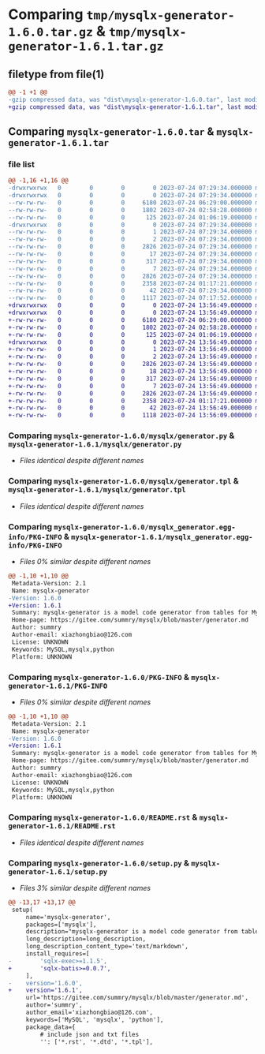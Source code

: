 # Comparing `tmp/mysqlx-generator-1.6.0.tar.gz` & `tmp/mysqlx-generator-1.6.1.tar.gz`

## filetype from file(1)

```diff
@@ -1 +1 @@
-gzip compressed data, was "dist\mysqlx-generator-1.6.0.tar", last modified: Mon Jul 24 07:29:34 2023, max compression
+gzip compressed data, was "dist\mysqlx-generator-1.6.1.tar", last modified: Mon Jul 24 13:56:49 2023, max compression
```

## Comparing `mysqlx-generator-1.6.0.tar` & `mysqlx-generator-1.6.1.tar`

### file list

```diff
@@ -1,16 +1,16 @@
-drwxrwxrwx   0        0        0        0 2023-07-24 07:29:34.000000 mysqlx-generator-1.6.0/
-drwxrwxrwx   0        0        0        0 2023-07-24 07:29:34.000000 mysqlx-generator-1.6.0/mysqlx/
--rw-rw-rw-   0        0        0     6180 2023-07-24 06:29:00.000000 mysqlx-generator-1.6.0/mysqlx/generator.py
--rw-rw-rw-   0        0        0     1802 2023-07-24 02:58:28.000000 mysqlx-generator-1.6.0/mysqlx/generator.tpl
--rw-rw-rw-   0        0        0      125 2023-07-24 01:06:19.000000 mysqlx-generator-1.6.0/mysqlx/__init__.py
-drwxrwxrwx   0        0        0        0 2023-07-24 07:29:34.000000 mysqlx-generator-1.6.0/mysqlx_generator.egg-info/
--rw-rw-rw-   0        0        0        1 2023-07-24 07:29:34.000000 mysqlx-generator-1.6.0/mysqlx_generator.egg-info/dependency_links.txt
--rw-rw-rw-   0        0        0        2 2023-07-24 07:29:34.000000 mysqlx-generator-1.6.0/mysqlx_generator.egg-info/not-zip-safe
--rw-rw-rw-   0        0        0     2826 2023-07-24 07:29:34.000000 mysqlx-generator-1.6.0/mysqlx_generator.egg-info/PKG-INFO
--rw-rw-rw-   0        0        0       17 2023-07-24 07:29:34.000000 mysqlx-generator-1.6.0/mysqlx_generator.egg-info/requires.txt
--rw-rw-rw-   0        0        0      317 2023-07-24 07:29:34.000000 mysqlx-generator-1.6.0/mysqlx_generator.egg-info/SOURCES.txt
--rw-rw-rw-   0        0        0        7 2023-07-24 07:29:34.000000 mysqlx-generator-1.6.0/mysqlx_generator.egg-info/top_level.txt
--rw-rw-rw-   0        0        0     2826 2023-07-24 07:29:34.000000 mysqlx-generator-1.6.0/PKG-INFO
--rw-rw-rw-   0        0        0     2358 2023-07-24 01:17:21.000000 mysqlx-generator-1.6.0/README.rst
--rw-rw-rw-   0        0        0       42 2023-07-24 07:29:34.000000 mysqlx-generator-1.6.0/setup.cfg
--rw-rw-rw-   0        0        0     1117 2023-07-24 07:17:52.000000 mysqlx-generator-1.6.0/setup.py
+drwxrwxrwx   0        0        0        0 2023-07-24 13:56:49.000000 mysqlx-generator-1.6.1/
+drwxrwxrwx   0        0        0        0 2023-07-24 13:56:49.000000 mysqlx-generator-1.6.1/mysqlx/
+-rw-rw-rw-   0        0        0     6180 2023-07-24 06:29:00.000000 mysqlx-generator-1.6.1/mysqlx/generator.py
+-rw-rw-rw-   0        0        0     1802 2023-07-24 02:58:28.000000 mysqlx-generator-1.6.1/mysqlx/generator.tpl
+-rw-rw-rw-   0        0        0      125 2023-07-24 01:06:19.000000 mysqlx-generator-1.6.1/mysqlx/__init__.py
+drwxrwxrwx   0        0        0        0 2023-07-24 13:56:49.000000 mysqlx-generator-1.6.1/mysqlx_generator.egg-info/
+-rw-rw-rw-   0        0        0        1 2023-07-24 13:56:49.000000 mysqlx-generator-1.6.1/mysqlx_generator.egg-info/dependency_links.txt
+-rw-rw-rw-   0        0        0        2 2023-07-24 13:56:49.000000 mysqlx-generator-1.6.1/mysqlx_generator.egg-info/not-zip-safe
+-rw-rw-rw-   0        0        0     2826 2023-07-24 13:56:49.000000 mysqlx-generator-1.6.1/mysqlx_generator.egg-info/PKG-INFO
+-rw-rw-rw-   0        0        0       18 2023-07-24 13:56:49.000000 mysqlx-generator-1.6.1/mysqlx_generator.egg-info/requires.txt
+-rw-rw-rw-   0        0        0      317 2023-07-24 13:56:49.000000 mysqlx-generator-1.6.1/mysqlx_generator.egg-info/SOURCES.txt
+-rw-rw-rw-   0        0        0        7 2023-07-24 13:56:49.000000 mysqlx-generator-1.6.1/mysqlx_generator.egg-info/top_level.txt
+-rw-rw-rw-   0        0        0     2826 2023-07-24 13:56:49.000000 mysqlx-generator-1.6.1/PKG-INFO
+-rw-rw-rw-   0        0        0     2358 2023-07-24 01:17:21.000000 mysqlx-generator-1.6.1/README.rst
+-rw-rw-rw-   0        0        0       42 2023-07-24 13:56:49.000000 mysqlx-generator-1.6.1/setup.cfg
+-rw-rw-rw-   0        0        0     1118 2023-07-24 13:56:09.000000 mysqlx-generator-1.6.1/setup.py
```

### Comparing `mysqlx-generator-1.6.0/mysqlx/generator.py` & `mysqlx-generator-1.6.1/mysqlx/generator.py`

 * *Files identical despite different names*

### Comparing `mysqlx-generator-1.6.0/mysqlx/generator.tpl` & `mysqlx-generator-1.6.1/mysqlx/generator.tpl`

 * *Files identical despite different names*

### Comparing `mysqlx-generator-1.6.0/mysqlx_generator.egg-info/PKG-INFO` & `mysqlx-generator-1.6.1/mysqlx_generator.egg-info/PKG-INFO`

 * *Files 0% similar despite different names*

```diff
@@ -1,10 +1,10 @@
 Metadata-Version: 2.1
 Name: mysqlx-generator
-Version: 1.6.0
+Version: 1.6.1
 Summary: mysqlx-generator is a model code generator from tables for MySqlx.
 Home-page: https://gitee.com/summry/mysqlx/blob/master/generator.md
 Author: summry
 Author-email: xiazhongbiao@126.com
 License: UNKNOWN
 Keywords: MySQL,mysqlx,python
 Platform: UNKNOWN
```

### Comparing `mysqlx-generator-1.6.0/PKG-INFO` & `mysqlx-generator-1.6.1/PKG-INFO`

 * *Files 0% similar despite different names*

```diff
@@ -1,10 +1,10 @@
 Metadata-Version: 2.1
 Name: mysqlx-generator
-Version: 1.6.0
+Version: 1.6.1
 Summary: mysqlx-generator is a model code generator from tables for MySqlx.
 Home-page: https://gitee.com/summry/mysqlx/blob/master/generator.md
 Author: summry
 Author-email: xiazhongbiao@126.com
 License: UNKNOWN
 Keywords: MySQL,mysqlx,python
 Platform: UNKNOWN
```

### Comparing `mysqlx-generator-1.6.0/README.rst` & `mysqlx-generator-1.6.1/README.rst`

 * *Files identical despite different names*

### Comparing `mysqlx-generator-1.6.0/setup.py` & `mysqlx-generator-1.6.1/setup.py`

 * *Files 3% similar despite different names*

```diff
@@ -13,17 +13,17 @@
 setup(
     name='mysqlx-generator',
     packages=['mysqlx'],
     description="mysqlx-generator is a model code generator from tables for MySqlx.",
     long_description=long_description,
     long_description_content_type='text/markdown',
     install_requires=[
-        'sqlx-exec>=1.1.5',
+        'sqlx-batis>=0.0.7',
     ],
-    version='1.6.0',
+    version='1.6.1',
     url='https://gitee.com/summry/mysqlx/blob/master/generator.md',
     author='summry',
     author_email='xiazhongbiao@126.com',
     keywords=['MySQL', 'mysqlx', 'python'],
     package_data={
         # include json and txt files
         '': ['*.rst', '*.dtd', '*.tpl'],
```

